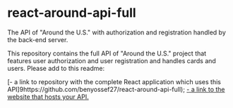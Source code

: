 # react-around-api-full

The API of "Around the U.S." with authorization and registration handled by the back-end server.

This repository contains the full API of "Around the U.S." project that features user authorization and user registration and handles cards and users. Please add to this readme:

[- a link to repository with the complete React application which uses this API]9https://github.com/benyossef27/react-around-api-full);
[- a link to the website that hosts your API.](https://benyo27.students.nomoreparties.sbs)
